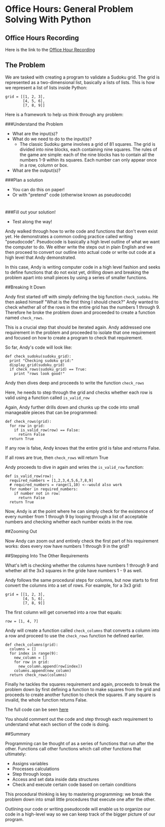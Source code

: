 # Office Hours: General Problem Solving With Python


## Office Hours Recording

Here is the link to the [Office Hour Recording][recording]

## The Problem

We are tasked with creating a program to validate a Sudoku grid. The grid is represented as a two-dimensional list, basically a lists of lists. This is how we represent a list of lists inside Python:

```
grid = [[1, 2, 3],
        [4, 5, 6],
        [7, 8, 9]]
```

Here is a framework to help us think through any problem:

###Understand the Problem
  - What are the input(s)?
  - What do we need to do to the input(s)?
    - The classic Sudoku game involves a grid of 81 squares. The grid is divided into nine blocks, each containing nine squares. The rules of the game are simple: each of the nine blocks has to contain all the numbers 1-9 within its squares. Each number can only appear once in a row, column or box.
  - What are the output(s)?

###Plan a solution
  - You can do this on paper!
  - Or with "pretend" code (otherwise known as pseudocode)
#
###Fill out your solution!
  - Test along the way!

Andy walked through how to write code and functions that don't even exist yet. He demonstrates a common coding practice called writing "pseudocode". Pseudocode is basically a high level outline of what we want the computer to do. We either write the steps out in plain English and we then proceed to convert our outline into actual code or write out code at a high level that Andy demonstrated.

In this case, Andy is writing computer code in a high level fashion and seeks to define functions that do not exist yet, drilling down and breaking the problem apart into small pieces by using a series of smaller functions.

##Breaking It Down

Andy first started off with simply defining the big function `check_sudoku`. He then asked himself "What is the first thing I should check?" Andy wanted to check whether all of the rows in the entire grid has the numbers 1 through 9. Therefore he broke the problem down and proceeded to create a function named `check_rows`.

This is a crucial step that should be iterated again. Andy addressed one requirement in the problem and proceeded to isolate that one requirement and focused on how to create a program to check that requirement.

So far, Andy's code will look like:

```
def check_sudoku(sudoku_grid):
  print "Checking sudoku grid:"
  display_grid(sudoku_grid)
  if check_rows(sudoku_grid) == True:
    print "rows look good!"
```

Andy then dives deep and proceeds to write the function `check_rows`

Here, he needs to step through the grid and checks whether each row is valid using a function called `is_valid_row`

Again, Andy further drills down and chunks up the code into small manageable pieces that can be programmed:

```
def check_rows(grid):
  for row in grid:
    if is_valid_row(row) == False:
      return False
  return True
```

If any row is false, Andy knows that the entire grid is false and returns False. 

If all rows are true, then `check_rows` will return True

Andy proceeds to dive in again and wries the `is_valid_row` function:

```
def is_valid_row(row):
  required_numbers = [1,2,3,4,5,6,7,8,9]
  # required_numbers = range(1,10) <--would also work
  for number in required_numbers:
    if number not in row:
      return False
  return True
```

Now, Andy is at the point where he can simply check for the existence of every number from 1 through 9 by looping through a list of acceptable numbers and checking whether each number exists in the row.

##Zooming Out 

Now Andy can zoom out and entirely check the first part of his requirement works: does every row have numbers 1 through 9 in the grid?

##Stepping Into The Other Requirements

What's left is checking whether the columns have numbers 1 through 9 and whether all the 3x3 squares in the gride have numbers 1 - 9 as well.

Andy follows the same procedural steps for columns, but now starts to first convert the columns into a set of rows. For example, for a 3x3 grid:

```
grid = [[1, 2, 3],
        [4, 5, 6],
        [7, 8, 9]]
```

The first column will get converted into a row that equals:

`row = [1, 4, 7]`

Andy will create a function called `check_columns` that converts a column into a row and proceed to use the `check_rows` function he defined earlier.

```
def check_columns(grid):
  columns = []
  for index in range(9):
    new_column = []
    for row in grid:
      new_column.append(row[index])
    columns.append(new_column)
  return check_rows(columns)
```

Finally he tackles the squares requirement and again, proceeds to break the problem down by first defining a function to make squares from the grid and proceeds to create another function to check the squares. If any square is invalid, the whole function returns False.

The full code can be seen [here][code]

You should comment out the code and step through each requirement to understand what each section of the code is doing.

##Summary

Programming can be thought of as a series of functions that run after the other. Functions call other functions which call other functions that ultimately:

- Assigns variables
- Processes calculations
- Step through loops
- Access and set data inside data structures
- Check and execute certain code based on certain conditions

This procedural thinking is key to mastering programming: we break the problem down into small little procedures that execute one after the other.

Outlining our code or writing pseudocode will enable us to organize our code in a high-level way so we can keep track of the bigger picture of our program.

[recording]: https://plus.google.com/events/cvd7n15lqrmf267jfb4b978bo7c
[code]: sudoku.py
